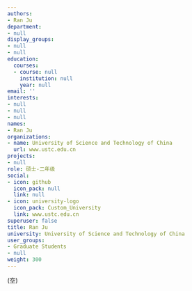 ```yaml
---
authors:
- Ran Ju
department:
- null
display_groups:
- null
- null
education:
  courses:
  - course: null
    institution: null
    year: null
email: ''
interests:
- null
- null
- null
names:
- Ran Ju
organizations:
- name: University of Science and Technology of China
  url: www.ustc.edu.cn
projects:
- null
role: 硕士-二年级
social:
- icon: github
  icon_pack: null
  link: null
- icon: university-logo
  icon_pack: Custom_University
  link: www.ustc.edu.cn
superuser: false
title: Ran Ju
university: University of Science and Technology of China
user_groups:
- Graduate Students
- null
weight: 300
---
```


(空)
